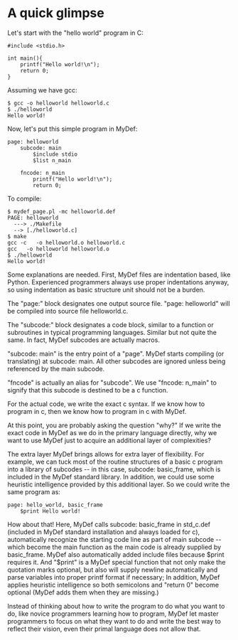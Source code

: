 # A quick glimpse

Let's start with the "hello world" program in C:

    #include <stdio.h>
    
    int main(){
        printf("Hello world!\n");
        return 0;
    }

Assuming we have gcc:
    
    $ gcc -o helloworld helloworld.c
    $ ./helloworld
    Hello world!

Now, let's put this simple program in MyDef:

    page: helloworld
        subcode: main
            $include stdio
            $list n_main
            
        fncode: n_main
            printf("Hello world!\n");
            return 0;

To compile:

    $ mydef_page.pl -mc helloworld.def
    PAGE: helloworld
      ---> ./Makefile
      --> [./helloworld.c]
    $ make
    gcc -c   -o helloworld.o helloworld.c
    gcc   -o helloworld helloworld.o
    $ ./helloworld
    Hello world!

Some explanations are needed. First, MyDef files are indentation based, like Python. Experienced programmers always use proper indentations anyway, so using indentation as basic structure unit should not be a burden.

The "page:" block designates one output source file. "page: helloworld" will be compiled into source file helloworld.c. 

The "subcode:" block designates a code block, similar to a function or subroutines in typical programming languages. Similar but not quite the same. In fact, MyDef subcodes are actually macros.

"subcode: main" is the entry point of a "page". MyDef starts compiling (or translating) at subcode: main. All other subcodes are ignored unless being referenced by the main subcode. 

"fncode" is actually an alias for "subcode". We use "fncode: n_main" to signify that this subcode is destined to be a c function.

For the actual code, we write the exact c syntax. If we know how to program in c, then we know how to program in c with MyDef.

At this point, you are probably asking the question "why?" If we write the exact code in MyDef as we do in the primary language directly, why we want to use MyDef just to acquire an additional layer of complexities?

The extra layer MyDef brings allows for extra layer of flexibility. For example, we can tuck most of the routine structures of a basic c program into a library of subcodes -- in this case, subcode: basic_frame, which is included in the MyDef standard library. In addition, we could use some heuristic intelligence provided by this additional layer. So we could write the same program as:

    page: hello_world, basic_frame
        $print Hello world!
            
How about that! Here, MyDef calls subcode: basic_frame in std_c.def (included in MyDef standard installation and always loaded for c), automatically recognize the starting code line as part of main subcode -- which become the main function as the main code is already supplied by basic_frame. MyDef also automatically added include files because $print requires it. And "$print" is a MyDef special function that not only make the quotation marks optional, but also will supply newline automatically and parse variables into proper printf format if necessary; In addition, MyDef applies heuristic intelligence so both semicolons and "return 0" become optional (MyDef adds them when they are missing.)

Instead of thinking about how to write the program to do what you want to do, like novice programmers learning how to program, MyDef let master programmers to focus on what they want to do and write the best way to reflect their vision, even their primal language does not allow that.
